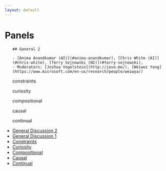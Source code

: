 ```yaml
---
layout: default
---
```


# Panels

<DIV class="widget"  markdown="1">
  
  <ol class="widget-list" id="general2" markdown="1">

    ## General 2

  </ol>
  <ol class="widget-list" id="general1" markdown="1">

    - [Anima Anandkumar (AI)](#anima-anandkumar), [Chris White (AI)](#chris-white), [Terry Sejnowski (NI)](#terry-sejnowski), 
    - Moderators: [Joshua Vogelstein](http://jovo.me/), [Weiwei Yang](https://www.microsoft.com/en-us/research/people/weiwya/)
    
  </ol>
  <ol class="widget-list" id="constraints">
    constraints
  </ol>
  <ol class="widget-list" id="curiosity">
    curiosity
  </ol>
  <ol class="widget-list" id="compositional">
    compositional
  </ol>
  <ol class="widget-list" id="causal">
   causal
  </ol>
  <ol class="widget-list" id="continual">
    continual
  </ol>
  <ul class="widget-tabs">   
    <li class="widget-tab">
        <a href="#general2" class="widget-tab-link">General Discussion 2</a> 
    </li>
    <li class="widget-tab">
        <a href="#general1" class="widget-tab-link">General Discussion 1</a> 
    </li>
    <li class="widget-tab">
        <a href="#constraints" class="widget-tab-link">Constraints</a> 
    </li>
    <li class="widget-tab">
        <a href="#curiosity" class="widget-tab-link">Curiosity</a> 
    </li>
    <li class="widget-tab">
        <a href="#compositional" class="widget-tab-link">Compositional</a> 
    </li>
    <li class="widget-tab">
        <a href="#causal" class="widget-tab-link">Causal</a> 
    </li>
    <li class="widget-tab">
        <a href="#continual" class="widget-tab-link">Continual</a>
    </li>
  </ul>
</DIV>
